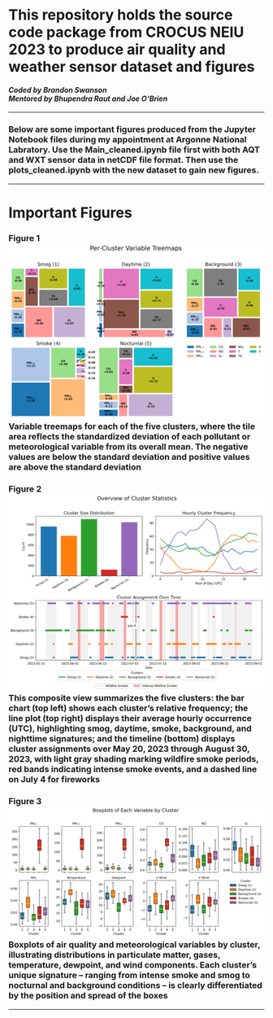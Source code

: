 # This repository holds the source code package from CROCUS NEIU 2023 to produce air quality and weather sensor dataset and figures
#### *Coded by Brandon Swanson<br>Mentored by Bhupendra Raut and Joe O'Brien*
-----------------
### Below are some important figures produced from the Jupyter Notebook files during my appointment at Argonne National Labratory. Use the Main_cleaned.ipynb file first with both AQT and WXT sensor data in netCDF file format. Then use the plots_cleaned.ipynb with the new dataset to gain new figures.
-----------------
# **Important Figures**
### Figure 1<br>![alt text](https://github.com/z3288/Chicago-Air-Quality-SULI/blob/main/Fig1.png "Figure 1")<br>Variable treemaps for each of the five clusters, where the tile area reflects the standardized deviation of each pollutant or meteorological variable from its overall mean. The negative values are below the standard deviation and positive values are above the standard deviation

### Figure 2<br>![alt text](https://github.com/z3288/Chicago-Air-Quality-SULI/blob/main/Fig2.png "Figure 2")<br>This composite view summarizes the five clusters: the bar chart (top left) shows each cluster’s relative frequency; the line plot (top right) displays their average hourly occurrence (UTC), highlighting smog, daytime, smoke, background, and nighttime signatures; and the timeline (bottom) displays cluster assignments over May 20, 2023 through August 30, 2023, with light gray shading marking wildfire smoke periods, red bands indicating intense smoke events, and a dashed line on July 4 for fireworks

### Figure 3<br>![alt text](https://github.com/z3288/Chicago-Air-Quality-SULI/blob/main/Fig3.png "Figure 3")<br>Boxplots of air quality and meteorological variables by cluster, illustrating distributions in particulate matter, gases, temperature, dewpoint, and wind components. Each cluster’s unique signature – ranging from intense smoke and smog to nocturnal and background conditions – is clearly differentiated by the position and spread of the boxes
-----------------

